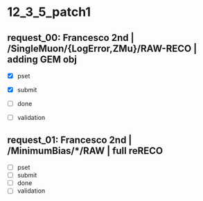 # 12_3_5_patch1


## request_00: Francesco 2nd | /SingleMuon/{LogError,ZMu}/RAW-RECO | adding GEM obj
- [x] pset
- [x] submit
- [ ] done
- [ ] validation


## request_01: Francesco 2nd | /MinimumBias/*/RAW | full reRECO
- [ ] pset
- [ ] submit
- [ ] done
- [ ] validation
